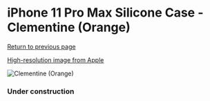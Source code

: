 # iPhone 11 Pro Max Silicone Case - Clementine (Orange)

[Return to previous page](/iphone_11)

[High-resolution image from Apple](https://store.storeimages.cdn-apple.com/8756/as-images.apple.com/is/MX022?wid=4500&hei=4500&fmt=png)

<div style="width: 384px"><img src="/everypreview/MX022.png" alt="Clementine (Orange)"></div>

### Under construction
